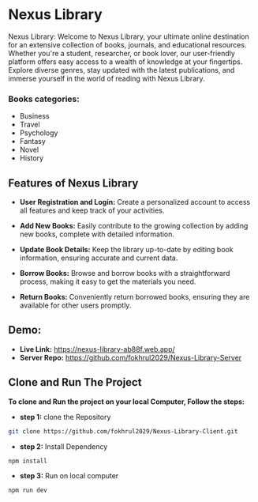 # Nexus Library

Nexus Library: Welcome to Nexus Library, your ultimate online destination for an extensive collection of books, journals, and educational resources. Whether you're a student, researcher, or book lover, our user-friendly platform offers easy access to a wealth of knowledge at your fingertips. Explore diverse genres, stay updated with the latest publications, and immerse yourself in the world of reading with Nexus Library.

### Books categories:

- Business
- Travel
- Psychology
- Fantasy
- Novel
- History

## Features of Nexus Library

- **User Registration and Login:** Create a personalized account to access all features and keep track of your activities.

- **Add New Books:** Easily contribute to the growing collection by adding new books, complete with detailed information.

- **Update Book Details:** Keep the library up-to-date by editing book information, ensuring accurate and current data.

- **Borrow Books:** Browse and borrow books with a straightforward process, making it easy to get the materials you need.

- **Return Books:** Conveniently return borrowed books, ensuring they are available for other users promptly.

## Demo:

- **Live Link:** https://nexus-library-ab88f.web.app/
- **Server Repo:** https://github.com/fokhrul2029/Nexus-Library-Server

## Clone and Run The Project

**To clone and Run the project on your local Computer, Follow the steps:**

- **step 1:** clone the Repository

```bash
git clone https://github.com/fokhrul2029/Nexus-Library-Client.git
```

- **step 2:** Install Dependency

```bash
npm install
```

- **step 3:** Run on local computer

```bash
npm run dev
```
